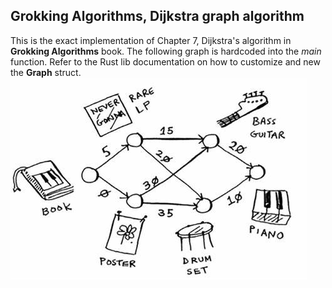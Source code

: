 ## Grokking Algorithms, Dijkstra graph algorithm
This is the exact implementation of Chapter 7, Dijkstra's algorithm in **Grokking Algorithms** book. The following graph is hardcoded into the *main* function. Refer to the Rust lib documentation on how to customize and new the **Graph** struct.
![graph](./graph.jpg) 